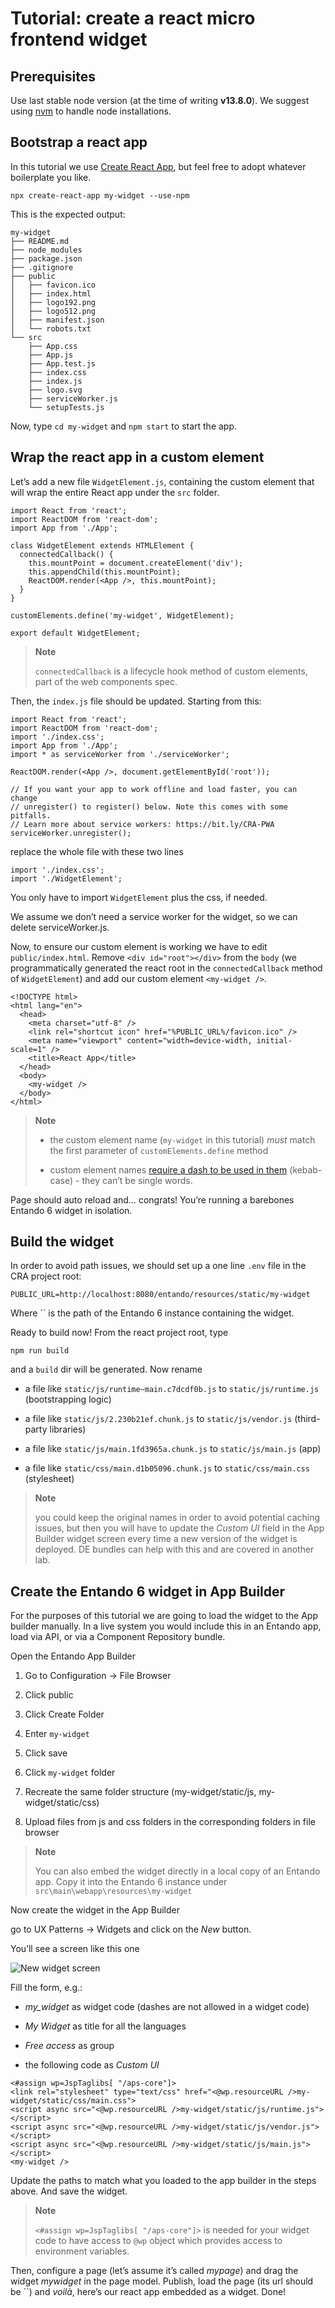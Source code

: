 # Tutorial: create a react micro frontend widget

## Prerequisites

Use last stable node version (at the time of writing **v13.8.0**). We
suggest using [nvm](https://github.com/nvm-sh/nvm) to handle node
installations.

## Bootstrap a react app

In this tutorial we use [Create React
App](https://create-react-app.dev/), but feel free to adopt whatever
boilerplate you like.

`npx create-react-app my-widget --use-npm`

This is the expected output:

    my-widget
    ├── README.md
    ├── node_modules
    ├── package.json
    ├── .gitignore
    ├── public
    │   ├── favicon.ico
    │   ├── index.html
    │   ├── logo192.png
    │   ├── logo512.png
    │   ├── manifest.json
    │   └── robots.txt
    └── src
        ├── App.css
        ├── App.js
        ├── App.test.js
        ├── index.css
        ├── index.js
        ├── logo.svg
        ├── serviceWorker.js
        └── setupTests.js

Now, type `cd my-widget` and `npm start` to start the app.

## Wrap the react app in a custom element

Let’s add a new file `WidgetElement.js`, containing the custom element
that will wrap the entire React app under the `src` folder.

    import React from 'react';
    import ReactDOM from 'react-dom';
    import App from './App';

    class WidgetElement extends HTMLElement {
      connectedCallback() {
        this.mountPoint = document.createElement('div');
        this.appendChild(this.mountPoint);
        ReactDOM.render(<App />, this.mountPoint);
      }
    }

    customElements.define('my-widget', WidgetElement);

    export default WidgetElement;

> **Note**
>
> `connectedCallback` is a lifecycle hook method of custom elements,
> part of the web components spec.

Then, the `index.js` file should be updated. Starting from this:

    import React from 'react';
    import ReactDOM from 'react-dom';
    import './index.css';
    import App from './App';
    import * as serviceWorker from './serviceWorker';

    ReactDOM.render(<App />, document.getElementById('root'));

    // If you want your app to work offline and load faster, you can change
    // unregister() to register() below. Note this comes with some pitfalls.
    // Learn more about service workers: https://bit.ly/CRA-PWA
    serviceWorker.unregister();

replace the whole file with these two lines

    import './index.css';
    import './WidgetElement';

You only have to import `WidgetElement` plus the css, if needed.

We assume we don’t need a service worker for the widget, so we can
delete serviceWorker.js.

Now, to ensure our custom element is working we have to edit
`public/index.html`. Remove `<div id="root"></div>` from the `body` (we
programmatically generated the react root in the `connectedCallback`
method of `WidgetElement`) and add our custom element `<my-widget />`.

    <!DOCTYPE html>
    <html lang="en">
      <head>
        <meta charset="utf-8" />
        <link rel="shortcut icon" href="%PUBLIC_URL%/favicon.ico" />
        <meta name="viewport" content="width=device-width, initial-scale=1" />
        <title>React App</title>
      </head>
      <body>
        <my-widget />
      </body>
    </html>

> **Note**
>
> -   the custom element name (`my-widget` in this tutorial) *must*
>     match the first parameter of `customElements.define` method
>
> -   custom element names [require a dash to be used in
>     them](https://stackoverflow.com/questions/22545621/do-custom-elements-require-a-dash-in-their-name)
>     (kebab-case) - they can’t be single words.
>
Page should auto reload and…​ congrats! You’re running a barebones
Entando 6 widget in isolation.

## Build the widget

In order to avoid path issues, we should set up a one line `.env` file
in the CRA project root:

    PUBLIC_URL=http://localhost:8080/entando/resources/static/my-widget

Where `` is the path of the Entando 6 instance containing the widget.

Ready to build now! From the react project root, type

`npm run build`

and a `build` dir will be generated. Now rename

-   a file like `static/js/runtime~main.c7dcdf0b.js` to
    `static/js/runtime.js` (bootstrapping logic)

-   a file like `static/js/2.230b21ef.chunk.js` to `static/js/vendor.js`
    (third-party libraries)

-   a file like `static/js/main.1fd3965a.chunk.js` to
    `static/js/main.js` (app)

-   a file like `static/css/main.d1b05096.chunk.js` to
    `static/css/main.css` (stylesheet)

> **Note**
>
> you could keep the original names in order to avoid potential caching
> issues, but then you will have to update the *Custom UI* field in the
> App Builder widget screen every time a new version of the widget is
> deployed. DE bundles can help with this and are covered in another
> lab.

## Create the Entando 6 widget in App Builder

For the purposes of this tutorial we are going to load the widget to the
App builder manually. In a live system you would include this in an
Entando app, load via API, or via a Component Repository bundle.

Open the Entando App Builder

1.  Go to Configuration → File Browser

2.  Click public

3.  Click Create Folder

4.  Enter `my-widget`

5.  Click save

6.  Click `my-widget` folder

7.  Recreate the same folder structure (my-widget/static/js,
    my-widget/static/css)

8.  Upload files from js and css folders in the corresponding folders in
    file browser

> **Note**
>
> You can also embed the widget directly in a local copy of an Entando
> app. Copy it into the Entando 6 instance under
> `src\main\webapp\resources\my-widget`

Now create the widget in the App Builder

go to UX Patterns → Widgets and click on the *New* button.

You’ll see a screen like this one

![New widget screen](./new-widget-screen.png)

Fill the form, e.g.:

-   *my\_widget* as widget code (dashes are not allowed in a widget
    code)

-   *My Widget* as title for all the languages

-   *Free access* as group

-   the following code as *Custom UI*

<!-- -->

    <#assign wp=JspTaglibs[ "/aps-core"]>
    <link rel="stylesheet" type="text/css" href="<@wp.resourceURL />my-widget/static/css/main.css">
    <script async src="<@wp.resourceURL />my-widget/static/js/runtime.js"></script>
    <script async src="<@wp.resourceURL />my-widget/static/js/vendor.js"></script>
    <script async src="<@wp.resourceURL />my-widget/static/js/main.js"></script>
    <my-widget />

Update the paths to match what you loaded to the app builder in the
steps above. And save the widget.

> **Note**
>
> `<#assign wp=JspTaglibs[ "/aps-core"]>` is needed for your widget code
> to have access to `@wp` object which provides access to environment
> variables.

Then, configure a page (let’s assume it’s called *mypage*) and drag the
widget *mywidget* in the page model. Publish, load the page (its url
should be ``) and *voilà*, here’s our react app embedded as a widget.
Done!

